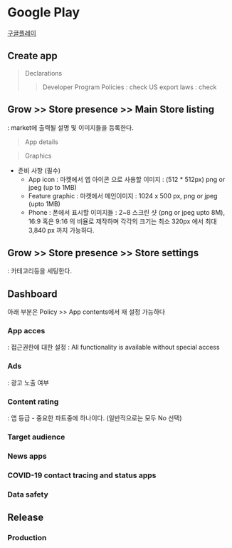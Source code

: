 # Google Play
[구글플레이](https://play.google.com/console/about/)

## Create app
> Declarations
>> Developer Program Policies : check
>> US export laws : check

## Grow >> Store presence >> Main Store listing
: market에 출력될 설명 및 이미지들을 등록한다.
> App details

> Graphics
* 준비 사항 (필수)
  * App icon : 마켓에서 앱 아이콘 으로 사용할 이미지 : (512 * 512px) png or jpeg (up to 1MB)
  * Feature graphic : 마켓에서 메인이미지 : 1024 x 500 px, png or jpeg (upto 1MB)
  * Phone :  폰에서 표시할 이미지들 : 2~8 스크린 샷 (png or jpeg upto 8M), 16:9 혹은 9:16 의 비율로 제작하며 각각의 크기는 최소 320px 에서 최대 3,840 px 까지 가능하다.


## Grow >> Store presence >> Store settings
: 카테고리등을 세팅한다.


## Dashboard
아래 부분은 Policy >> App contents에서 재 설정 가능하다
###  App acces
: 접근권한에 대한 설정 : All functionality is available without special access
### Ads
: 광고 노출 여부
### Content rating
: 앱 등급 - 중요한 파트중에 하나이다. (일반적으로는 모두 No 선택)


### Target audience
### News apps
### COVID-19 contact tracing and status apps
### Data safety

## Release
### Production